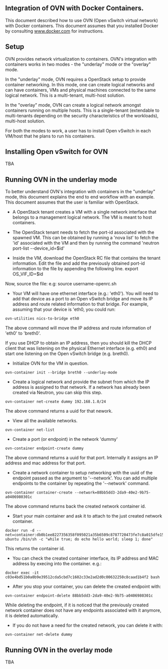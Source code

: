 Integration of OVN with Docker Containers.
-----------------------------------------

This document described how to use OVN (Open vSwitch virtual network) with
Docker containers.  This document assumes that you installed Docker
by consulting www.docker.com for instructions.

Setup
-----

OVN provides network virtualization to containers.  OVN's integration with
containers works in two modes - the "underlay" mode or the "overlay" mode.

In the "underlay" mode, OVN requires a OpenStack setup to provide container
networking. In this mode, one can create logical networks and can have
containers, VMs and physical machines connected to the same logical network.
This is a multi-tenant, multi-host solution.

In the "overlay" mode, OVN can create a logical network amongst containers
running on multiple hosts. This is a single-tenant (extendable to multi-tenants
depending on the security characteristics of the workloads), multi-host
solution.

For both the modes to work, a user has to install Open vSwitch in each VM/host
that he plans to run his containers.

Installing Open vSwitch for OVN
-------------------------------
TBA

Running OVN in the underlay mode
--------------------------------

To better understand OVN's integration with containers in the "underlay"
mode, this document explains the end to end workflow with an example. This
document assumes that the user is familiar with OpenStack.

* A OpenStack tenant creates a VM with a single network interface that
belongs to a management logical network.  The VM is meant to host containers.

* The OpenStack tenant needs to fetch the port-id associated with the
spawned VM. This can be obtained by running a 'nova list' to fetch the
'id' associated with the VM and then by running the command
'neutron port-list --device_id=$id'

* Inside the VM, download the OpenStack RC file that contains the tenant
information. Edit the file and add the previously obtained port-id information
to the file by appending the following line.
export OS_VIF_ID=$id

Now, source the file: e.g:
source username-openrc.sh

* Your VM will have one ethernet interface (e.g.: 'eth0'). You will need to
add that device as a port to an Open vSwitch bridge and move its IP address
and route related information to that bridge. For example, assuming that
your device is 'eth0, you could run:

```
ovn-utilities nics-to-bridge eth0
```

The above command will move the IP address and route information of 'eth0'
to 'breth0'.

If you use DHCP to obtain an IP address, then you should kill the
DHCP client that was listening on the physical Ethernet interface
(e.g. eth0) and start one listening on the Open vSwitch bridge
(e.g. breth0).

* Initialize OVN for the VM in question.

```
ovn-container init --bridge breth0 --underlay-mode
```

* Create a logical network and provide the subnet from which
the IP address is assigned to that network. If a network has already
been created via Neutron, you can skip this step.

```
ovn-container net-create dummy 192.168.1.0/24
```

The above command returns a uuid for that nework.

* View all the available networks.

```
ovn-container net-list
```

* Create a port (or endpoint) in the network 'dummy'

```
ovn-container endpoint-create dummy
```

The above command returns a uuid for that port. Internally it assigns
an IP address and mac address for that port.

* Create a network container to setup networking with the uuid of the
endpoint passed as the argument to '--network'. You can add multiple
endpoints to the container by repeating the '--network' command.

```
ovn-container container-create --network=88bb5dd3-2da9-40e2-9b75-a0406980301c
```

The above command returns back the created network container id.

* Start your main container and ask it to attach to the just created
network container.

```
docker run -d --net=container:db0b1ee8227356358f095021a35b6509c8787720473fe7c8a015dfe15460e65c  ubuntu /bin/sh -c "while true; do echo hello world; sleep 1; done"
```

This returns the container id.

* You can check the created container interface, its IP address and MAC address
by execing into the container. e.g.:

```
docker exec -it c03e4bd51b0a0b9e39512cda5cbd7c1602c33e2ad2d0c00632250c8caad1b4f2 bash
```

* After you stop your container, you can delete the created endpoint with:

```
ovn-container endpoint-delete 88bb5dd3-2da9-40e2-9b75-a0406980301c
```

While deleting the endpoint, if it is noticed that the previously created
network container does not have any endpoints associated with it anymore,
it is deleted automatically.

* If you do not have a need for the created network, you can delete it with:

```
ovn-container net-delete dummy
```

Running OVN in the overlay mode
-------------------------------

TBA
